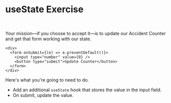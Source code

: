 # **useState Exercise**

<br>

Your mission—if you choose to accept it—is to update our Accident Counter and get that form working with our state.

```tsx
<div>
  <form onSubmit={(e) => e.preventDefault()}>
    <input type="number" value={0} />
    <button type="submit">Update Counter</button>
  </form>
</div>
```

Here's what you're going to need to do.

- Add an additional `useState` hook that stores the value in the input field.
- On submit, update the value.
